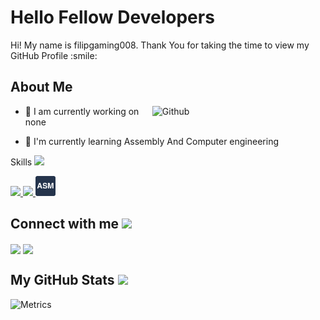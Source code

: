 
<!--at the src            this is where you can add a gif -->
<h1> 
    Hello Fellow Developers <img src = "" width = 50px> 
</h1>
<p align='center'>

</p>
<div size='20px'> Hi! My name is filipgaming008. Thank You for taking the time to view my GitHub Profile :smile: 
</div>

<h2> About Me </h2>

<!--at the src            this is where you can add a gif -->
<img width="55%" align="right" alt="Github" src="https://raw.githubusercontent.com/onimur/.github/master/.resources/git-header.svg"/>

- 🔭 I am currently working on none

- 🌱 I'm currently learning Assembly And Computer engineering

<p> Skills <img src = "https://media2.giphy.com/media/QssGEmpkyEOhBCb7e1/giphy.gif?cid=ecf05e47a0n3gi1bfqntqmob8g9aid1oyj2wr3ds3mg700bl&rid=giphy.gif" width = 32px> </p>
<a href=https://www.python.org/ > <img width ='32px' src ='https://raw.githubusercontent.com/rahulbanerjee26/githubAboutMeGenerator/main/icons/python.svg'> </a>
<a href= https://discordpy.readthedocs.io/en/stable/ > <img width ='32px' src ='https://raw.githubusercontent.com/rahulbanerjee26/githubAboutMeGenerator/main/icons/discord.svg'> </a>
<a href=  > <img width ='32px' src ='asIcon.png'> </a>
<!-- if you wnat you can add more icons here is the link https://icongr.am/devicon -->
<!-- if you need any help just call me :smile: -->


<h2> Connect with me <img src='https://raw.githubusercontent.com/ShahriarShafin/ShahriarShafin/main/Assets/handshake.gif' width="100px"> </h2>
<a href = 'https://www.github.com/filipgaming008'> <img width = '32px' align= 'center' src="https://raw.githubusercontent.com/rahulbanerjee26/githubAboutMeGenerator/main/icons/github.svg"/></a>
<a href = 'https://www.reddit.com/user/Enough-Network-7553'> <img width = '32px' align= 'center' src="https://www.vectorico.com/download/social_media/Reddit-Icon.png"/></a> 


<h2> My GitHub Stats <img src='https://media1.giphy.com/media/du3J3cXyzhj75IOgvA/giphy.gif?cid=ecf05e47x2g034i9pzwtzzsd3xgg2w9nr94t4tflbbgo3008&rid=giphy.gif' width='32px'> </h2>

![Metrics](https://metrics.lecoq.io/filipgaming008?template=terminal&base.header=0&base.activity=0&base.repositories=0&base.metadata=0&languages=1&languages.limit=8&languages.colors=github&languages.threshold=0%25&config.timezone=America%2FToronto)
